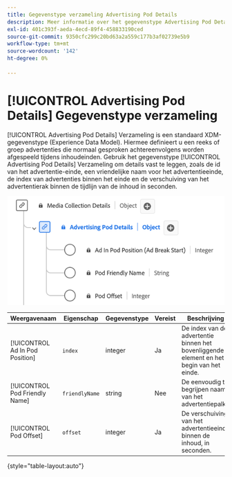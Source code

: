 ```yaml
---
title: Gegevenstype verzameling Advertising Pod Details
description: Meer informatie over het gegevenstype Advertising Pod Details Collection Experience Data Model (XDM).
exl-id: 401c393f-aeda-4ecd-89f4-458833190ced
source-git-commit: 9350cfc299c20bd63a2a559c177b3af02739e5b9
workflow-type: tm+mt
source-wordcount: '142'
ht-degree: 0%

---
```


# [!UICONTROL Advertising Pod Details] Gegevenstype verzameling

[!UICONTROL Advertising Pod Details] Verzameling is een standaard XDM-gegevenstype (Experience Data Model). Hiermee definieert u een reeks of groep advertenties die normaal gesproken achtereenvolgens worden afgespeeld tijdens inhoudeinden. Gebruik het gegevenstype [!UICONTROL Advertising Pod Details] Verzameling om details vast te leggen, zoals de id van het advertentie-einde, een vriendelijke naam voor het advertentieeinde, de index van advertenties binnen het einde en de verschuiving van het advertentierak binnen de tijdlijn van de inhoud in seconden.

![&#x200B; een diagram van het de gegevenstype van de Inzameling van de Informatie van de Peul van Advertising.](../images/data-types/advertising-pod-details-collection.png)

| Weergavenaam | Eigenschap | Gegevenstype | Vereist | Beschrijving |
|-----------------------------------------|-----------------|-----------|----------|---------------------------------------------------------|
| [!UICONTROL Ad In Pod Position] | `index` | integer | Ja | De index van de advertentie binnen het bovenliggende element en het begin van het einde. |
| [!UICONTROL Pod Friendly Name] | `friendlyName` | string | Nee | De eenvoudig te begrijpen naam van het advertentiepalk. |
| [!UICONTROL Pod Offset] | `offset` | integer | Ja | De verschuiving van het advertentieeinde binnen de inhoud, in seconden. |

{style="table-layout:auto"}
